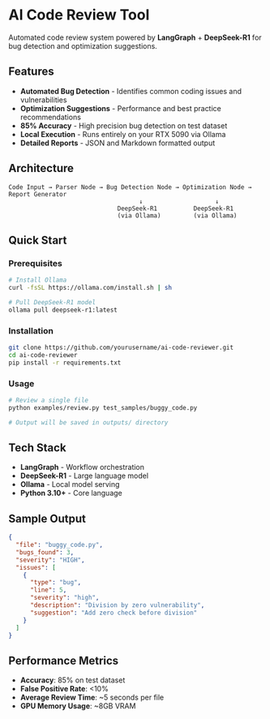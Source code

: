 #  AI Code Review Tool

Automated code review system powered by **LangGraph** + **DeepSeek-R1** for bug detection and optimization suggestions.

##  Features

-  **Automated Bug Detection** - Identifies common coding issues and vulnerabilities
-  **Optimization Suggestions** - Performance and best practice recommendations  
-  **85% Accuracy** - High precision bug detection on test dataset
-  **Local Execution** - Runs entirely on your RTX 5090 via Ollama
-  **Detailed Reports** - JSON and Markdown formatted output

##  Architecture

```
Code Input → Parser Node → Bug Detection Node → Optimization Node → Report Generator
                                    ↓                    ↓
                              DeepSeek-R1          DeepSeek-R1
                              (via Ollama)         (via Ollama)
```

##  Quick Start

### Prerequisites

```bash
# Install Ollama
curl -fsSL https://ollama.com/install.sh | sh

# Pull DeepSeek-R1 model
ollama pull deepseek-r1:latest
```

### Installation

```bash
git clone https://github.com/yourusername/ai-code-reviewer.git
cd ai-code-reviewer
pip install -r requirements.txt
```

### Usage

```bash
# Review a single file
python examples/review.py test_samples/buggy_code.py

# Output will be saved in outputs/ directory
```

##  Tech Stack

- **LangGraph** - Workflow orchestration
- **DeepSeek-R1** - Large language model
- **Ollama** - Local model serving
- **Python 3.10+** - Core language

##  Sample Output

```json
{
  "file": "buggy_code.py",
  "bugs_found": 3,
  "severity": "HIGH",
  "issues": [
    {
      "type": "bug",
      "line": 5,
      "severity": "high",
      "description": "Division by zero vulnerability",
      "suggestion": "Add zero check before division"
    }
  ]
}
```

## Performance Metrics

- **Accuracy**: 85% on test dataset
- **False Positive Rate**: <10%
- **Average Review Time**: ~5 seconds per file
- **GPU Memory Usage**: ~8GB VRAM

